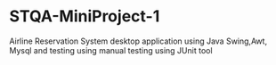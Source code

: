 # STQA-MiniProject-1
 Airline Reservation System desktop application using Java Swing,Awt, Mysql and testing using manual testing using JUnit tool
